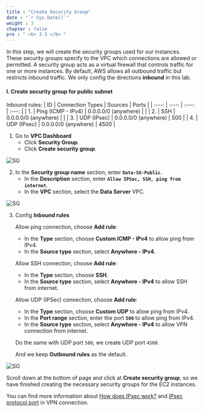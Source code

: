 ```yaml
---
title : "Create Security Group"
date : "`r Sys.Date()`"
weight : 3
chapter : false
pre : " <b> 3.3 </b> "
---
```


In this step, we will create the security groups used for our instances. These security groups specify to the VPC which connections are allowed or permitted. A security group acts as a virtual firewall that controls traffic for one or more instances. By default, AWS allows all outbound traffic but restricts inbound traffic. We only config the directions **inbound** in this lab.

#### I. Create security group for public subnet
Inbound rules:
   | ID     | Connection Types   | Sources               | Ports  |
   | :---:  | :---:              | :---:                 | :---:  |
   | 1.     | Ping (ICMP - IPv4) | 0.0.0.0/0 (anywhere)  |        |
   | 2.     | SSH                | 0.0.0.0/0 (anywhere)  |        |
   | 3.     | UDP (IPsec)        | 0.0.0.0/0 (anywhere)  | 500    |
   | 4.     | UDP (IPsec)        | 0.0.0.0/0 (anywhere)  | 4500   |

1. Go to **VPC Dashboard**
   + Click **Security Group**.
   + Click **Create security group**.

![SG](/aws-fcj/images/2.cloudserver/sg-01.png)

2. In the **Security group name** section, enter **`Data-SG-Public`**.
   + In the **Description** section, enter **`Allow IPSec, SSH, ping from internet`**.
   + In the **VPC** section, select the **Data Server** VPC.

![SG](/aws-fcj/images/3.dataserver/sg-01.png)

3. Config **Inbound rules**

   Allow ping connection, choose **Add rule**: 
   + In the **Type** section, choose **Custom ICMP - IPv4** to allow ping from IPv4.
   + In the **Source type** section, select **Anywhere - IPv4**.

   Allow SSH connection, choose **Add rule**: 
   + In the **Type** section, choose **SSH**.
   + In the **Source type** section, select **Anywhere - IPv4** to allow SSH from internet.

   Allow UDP (IPSec) connection, choose **Add rule**: 
   + In the **Type** section, choose **Custom UDP** to allow ping from IPv4.
   + In the **Port range** section, enter the port **`500`** to allow ping from IPv4.
   + In the **Source type** section, select **Anywhere - IPv4** to allow VPN connection from internet.

   Do the same with UDP port `500`, we create UDP port `4500`.

   And we keep **Outbound rules** as the default.

![SG](/aws-fcj/images/3.dataserver/sg-03.png)

   Scroll down at the bottom of page and click at **Create security group**, so we have finished creating the necessary security groups for the EC2 instances.

   You can find more information about [How does IPsec work?](https://aws.amazon.com/what-is/ipsec/) and [IPsec protocol port](https://docs.oracle.com/en/solutions/connect-oraclecloud-vmware-resources/understand-remote-access-vpn-options.html#GUID-931BA251-627B-442E-9935-FDFB4650ED72) in VPN connection.


